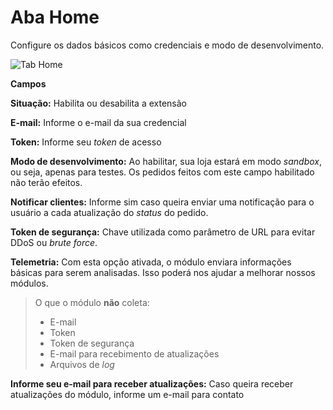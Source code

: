 # Aba Home

Configure os dados básicos como credenciais e modo de desenvolvimento.

![Tab Home](/PagSeguro-Checkout-Transparente/assets/tab-home.png#zoom)

**Campos**

**Situação:** Habilita ou desabilita a extensão

**E-mail:** Informe o e-mail da sua credencial

**Token:** Informe seu *token* de acesso

**Modo de desenvolvimento:** Ao habilitar, sua loja estará em modo *sandbox*, ou seja, apenas para testes. Os pedidos feitos com este campo habilitado não terão efeitos.

**Notificar clientes:** Informe sim caso queira enviar uma notificação para o usuário a cada atualização do *status* do pedido.

**Token de segurança:** Chave utilizada como parâmetro de URL para evitar DDoS ou *brute force*.

**Telemetria:** Com esta opção ativada, o módulo enviara informações básicas para serem analisadas. Isso poderá nos ajudar a melhorar nossos módulos.

 > O que o módulo **não** coleta:
 >  - E-mail
 >  - Token
 >  - Token de segurança
 >  - E-mail para recebimento de atualizações
 >  - Arquivos de *log*

**Informe seu e-mail para receber atualizações:** Caso queira receber atualizações do módulo, informe um e-mail para contato